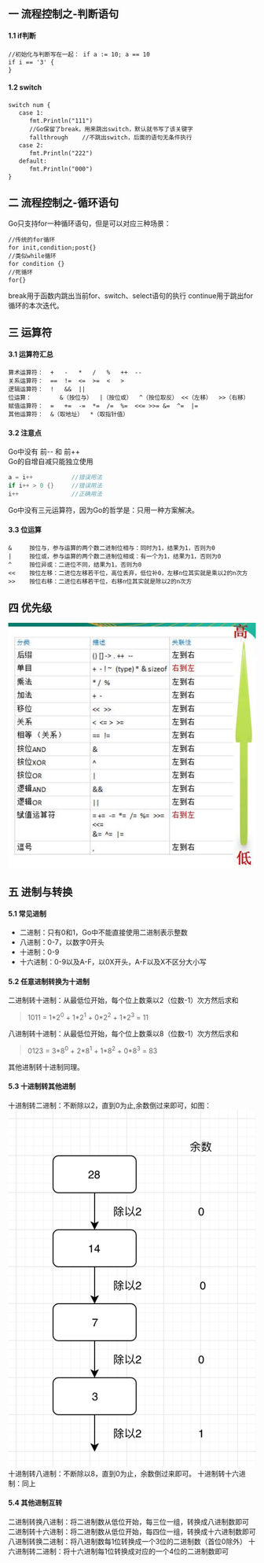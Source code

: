 ## 一 流程控制之-判断语句
#### 1.1 if判断
```
//初始化与判断写在一起： if a := 10; a == 10
if i == '3' {			
}
```

#### 1.2 switch
```
switch num {
   case 1:
      fmt.Println("111")
      //Go保留了break，用来跳出switch，默认就书写了该关键字
      fallthrough    //不跳出switch，后面的语句无条件执行
   case 2:
      fmt.Println("222")
   default:
      fmt.Println("000")
}
```
## 二 流程控制之-循环语句
Go只支持for一种循环语句，但是可以对应三种场景：
```
//传统的for循环
for init,condition;post{}
//类似while循环
for condition {}
//死循环
for{}
```
break用于函数内跳出当前for、switch、select语句的执行
continue用于跳出for循环的本次迭代。
## 三 运算符
#### 3.1 运算符汇总
```
算术运算符：	+	-	*	/	%	++	--	
关系运算符：	==	!=	<=	>=	<	>	
逻辑运算符：	!	&&	||
位运算：		&（按位与）	|（按位或）	^（按位取反）	<<（左移）	>>（右移）
赋值运算符：	=	+=	-=	*=	/=	%=	<<=	>>=	&=	^=	|=
其他运算符：	&（取地址）	*（取指针值）
```
#### 3.2 注意点
Go中没有 前-- 和 前++  
Go的自增自减只能独立使用
```go
a = i++           //错误用法
if i++ > 0 {}     //错误用法
i++               //正确用法
```
Go中没有三元运算符，因为Go的哲学是：只用一种方案解决。
#### 3.3 位运算
```
&     按位与，参与运算的两个数二进制位相与：同时为1，结果为1，否则为0
|     按位或，参与运算的两个数二进制位相或：有一个为1，结果为1，否则为0
^     按位异或：二进位不同，结果为1，否则为0
<<    按位左移：二进位左移若干位，高位丢弃，低位补0，左移n位其实就是乘以2的n次方
>>    按位右移：二进位右移若干位，右移n位其实就是除以2的n次方
```
## 四 优先级
![](/images/Golang/语法-04.png)
## 五 进制与转换
#### 5.1 常见进制
- 二进制：只有0和1，Go中不能直接使用二进制表示整数
- 八进制：0-7，以数字0开头
- 十进制：0-9
- 十六进制：0-9以及A-F，以0X开头，A-F以及X不区分大小写
#### 5.2 任意进制转换为十进制
二进制转十进制：从最低位开始，每个位上数乘以2（位数-1）次方然后求和
> 1011 = 1\*2<sup>0</sup> + 1\*2<sup>1</sup> + 0\*2<sup>2</sup> + 1\*2<sup>3</sup> = 11  

八进制转十进制：从最低位开始，每个位上数乘以8（位数-1）次方然后求和
> 0123 = 3\*8<sup>0</sup> + 2\*8<sup>1</sup> + 1\*8<sup>2</sup> + 0\*8<sup>3</sup> = 83

其他进制转十进制同理。
#### 5.3 十进制转其他进制
十进制转二进制：不断除以2，直到0为止,余数倒过来即可，如图：
![](/images/Golang/语法-05.png)
十进制转八进制：不断除以8，直到0为止，余数倒过来即可。
十进制转十六进制：同上
#### 5.4 其他进制互转
二进制转换八进制：将二进制数从低位开始，每三位一组，转换成八进制数即可
二进制转十六进制：将二进制数从低位开始，每四位一组，转换成十六进制数即可
八进制转换二进制：将八进制数每1位转换成一个3位的二进制数（首位0除外）
十六进制转二进制：将十六进制每1位转换成对应的一个4位的二进制数即可

